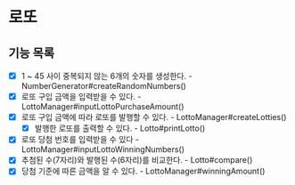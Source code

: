 # 로또

## 기능 목록
- [X] 1 ~ 45 사이 중복되지 않는 6개의 숫자를 생성한다. - NumberGenerator#createRandomNumbers()
- [X] 로또 구입 금액을 입력받을 수 있다. - LottoManager#inputLottoPurchaseAmount()
- [X] 로또 구입 금액에 따라 로또를 발행할 수 있다. - LottoManager#createLotties()
  - [X] 발행한 로또를 출력할 수 있다. - Lotto#printLotto()
- [X] 로또 당첨 번호를 입력받을 수 있다 - LottoManager#inputLottoWinningNumbers()
- [X] 추첨된 수(7자리)와 발행된 수(6자리)를 비교한다. - Lotto#compare()
- [X] 당첨 기준에 따른 금액을 알 수 있다. - LottoManager#winningAmount()
